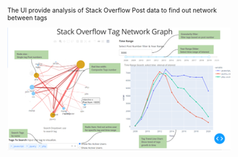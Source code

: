 The UI provide analysis of Stack Overflow Post data to find out network between tags

![UI](../img/UI.PNG)